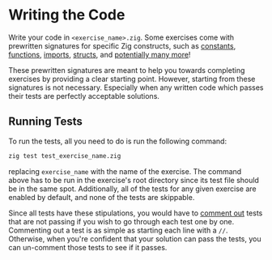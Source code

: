 # Writing the Code

Write your code in `<exercise_name>.zig`.
Some exercises come with prewritten signatures for specific Zig constructs, such as [constants][constants], [functions][functions], [imports][imports], [structs][structs], and [potentially many more][et-cetera]!

These prewritten signatures are meant to help you towards completing exercises by providing a clear starting point.
However, starting from these signatures is not necessary.
Especially when any written code which passes their tests are perfectly acceptable solutions.

## Running Tests

To run the tests, all you need to do is run the following command:

```bash
zig test test_exercise_name.zig
```

replacing `exercise_name` with the name of the exercise.
The command above has to be run in the exercise's root directory since its test file should be in the same spot.
Additionally, all of the tests for any given exercise are enabled by default, and none of the tests are skippable.

Since all tests have these stipulations, you would have to [comment out][comments] tests that are not passing if you wish to go through each test one by one.
Commenting out a test is as simple as starting each line with a `//`.
Otherwise, when you're confident that your solution can pass the tests, you can un-comment those tests to see if it passes.

[constants]: https://ziglang.org/documentation/0.12.0/#Assignment
[comments]: https://ziglang.org/documentation/0.12.0/#Comments
[functions]: https://ziglang.org/documentation/0.12.0/#Functions
[et-cetera]: https://ziglang.org/documentation/0.12.0/
[imports]: https://ziglang.org/documentation/0.12.0/#import
[structs]: https://ziglang.org/documentation/0.12.0/#struct
